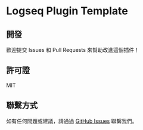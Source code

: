 # Logseq Plugin Template





## 開發

歡迎提交 Issues 和 Pull Requests 來幫助改進這個插件！

## 許可證

MIT

## 聯繫方式

如有任何問題或建議，請通過 [GitHub Issues](https://github.com/xdite/logseq-plugin-template/issues) 聯繫我們。
